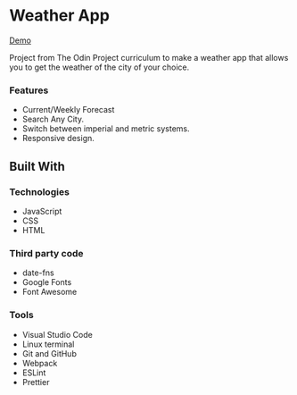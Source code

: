 # Weather App

[Demo](https://zackcornfield.github.io/weather-app/)

Project from The Odin Project curriculum to make a weather app that allows you to get the weather of the city of your choice. 

### Features
- Current/Weekly Forecast
- Search Any City. 
- Switch between imperial and metric systems.
- Responsive design.

## Built With 
### Technologies
- JavaScript
- CSS
- HTML

### Third party code
- date-fns
- Google Fonts
- Font Awesome

### Tools
- Visual Studio Code
- Linux terminal
- Git and GitHub
- Webpack
- ESLint
- Prettier
